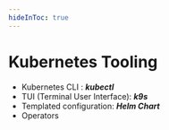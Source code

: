 ```yaml
---
hideInToc: true
---
```

# Kubernetes Tooling

- Kubernetes CLI : ***kubectl***
- TUI (Terminal User Interface): ***k9s***
- Templated configuration: ***Helm Chart***
- Operators

<!--
TODO: add kubectl screenshot
TODO: add k9s screen shot / add k9s  (/guillaume/logos/k9s-logo.png)
TODO: add Helm Chart screen shot / add Helm logo (/guillaume/logos/helm-logo.png)
-->

<!--
Factorisation tools:
  - Helm Chart
    - Cli with pretemplated ressource
-->